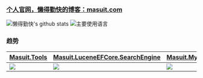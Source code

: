### [个人官网，懒得勤快的博客：masuit.com](https://masuit.com)  
![懒得勤快's github stats](https://github-readme-stats.vercel.app/api?username=ldqk&show_icons=true)
![主要使用语言](https://github-readme-stats.vercel.app/api/top-langs/?username=ldqk)

### 趋势  
| [Masuit.Tools](https://github.com/ldqk/Masuit.Tools) | [Masuit.LuceneEFCore.SearchEngine](https://github.com/ldqk/Masuit.LuceneEFCore.SearchEngine) | [Masuit.MyBlogs](https://github.com/ldqk/Masuit.MyBlogs) |
|  ----  | ----  | ----  |
| <img src="https://starchart.cc/ldqk/Masuit.Tools.svg"> | <img src="https://starchart.cc/ldqk/Masuit.LuceneEFCore.SearchEngine.svg"> | <img src="https://starchart.cc/ldqk/Masuit.MyBlogs.svg"> |
